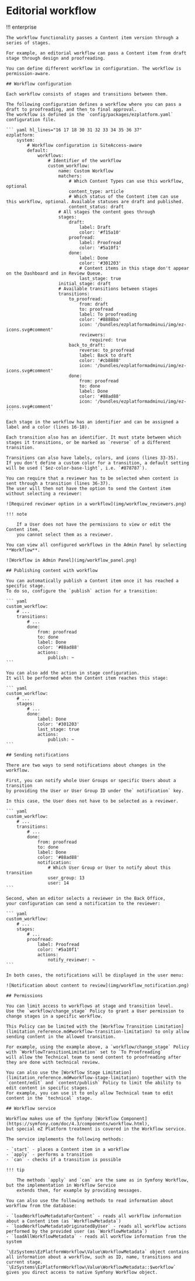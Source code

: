 # Editorial workflow

!!! enterprise

    The workflow functionality passes a Content item version through a series of stages.

    For example, an editorial workflow can pass a Content item from draft stage through design and proofreading.

    You can define different workflow in configuration. The workflow is permission-aware.

    ## Workflow configuration

    Each workflow consists of stages and transitions between them.

    The following configuration defines a workflow where you can pass a draft to proofreading, and then to final approval.
    The workflow is defined in the `config/packages/ezplatform.yaml` configuration file.

    ``` yaml hl_lines="16 17 18 30 31 32 33 34 35 36 37"
    ezplatform:
        system:
            # Workflow configuration is SiteAccess-aware
            default:
                workflows:
                    # Identifier of the workflow
                    custom_workflow:
                        name: Custom Workflow
                        matchers:
                            # Which Content Types can use this workflow, optional
                            content_type: article
                            # Which status of the Content item can use this workflow, optional. Available statuses are draft and published.
                            content_status: draft
                        # All stages the content goes through
                        stages:
                            draft:
                                label: Draft
                                color: '#f15a10'
                            proofread:
                                label: Proofread
                                color: '#5a10f1'
                            done:
                                label: Done
                                color: '#301203'
                                # Content items in this stage don't appear on the Dashboard and in Review Queue.
                                last_stage: true
                        initial_stage: draft
                        # Available transitions between stages
                        transitions:
                            to_proofread:
                                from: draft
                                to: proofread
                                label: To proofreading
                                color: '#8888ba'
                                icon: '/bundles/ezplatformadminui/img/ez-icons.svg#comment'
                                reviewers:
                                    required: true
                            back_to_draft:
                                reverse: to_proofread
                                label: Back to draft
                                color: '#cb8888'
                                icon: '/bundles/ezplatformadminui/img/ez-icons.svg#comment'
                            done:
                                from: proofread
                                to: done
                                label: Done
                                color: '#88ad88'
                                icon: '/bundles/ezplatformadminui/img/ez-icons.svg#comment'
    ```

    Each stage in the workflow has an identifier and can be assigned a label and a color (lines 16-18).

    Each transition also has an identifier. It must state between which stages it transitions, or be marked as `reverse` of a different transition.
    
    Transitions can also have labels, colors, and icons (lines 33-35).
    If you don't define a custom color for a transition, a default setting will be used (`$ez-color-base-light`, i.e. `#878787`).
    
    You can require that a reviewer has to be selected when content is sent through a transition (lines 36-37).
    The user will then not have the option to send the Content item without selecting a reviewer:
    
    ![Required reviewer option in a workflow](img/workflow_reviewers.png)
    
    !!! note
    
        If a User does not have the permissions to view or edit the Content item,
        you cannot select them as a reviewer.
    
    You can view all configured workflows in the Admin Panel by selecting **Workflow**.

    ![Workflow in Admin Panel](img/workflow_panel.png)

    ## Publishing content with workflow

    You can automatically publish a Content item once it has reached a specific stage.
    To do so, configure the `publish` action for a transition:
    
    ``` yaml
    custom_workflow:
        # ...
        transitions:
            # ...
            done:
                from: proofread
                to: done
                label: Done
                color: '#88ad88'
                actions:
                    publish: ~
    ```
    
    You can also add the action in stage configuration.
    It will be performed when the Content item reaches this stage:
    
    ``` yaml
    custom_workflow:
        # ...
        stages:
            # ...
            done:
                label: Done
                color: '#301203'
                last_stage: true
                actions:
                    publish: ~
    ```

    ## Sending notifications

    There are two ways to send notifications about changes in the workflow.

    First, you can notify whole User Groups or specific Users about a transition
    by providing the User or User Group ID under the` notification` key.
    
    In this case, the User does not have to be selected as a reviewer.

    ``` yaml
    custom_workflow:
        # ...
        transitions:
            # ...
            done:
                from: proofread
                to: done
                label: Done
                color: '#88ad88'
                notification:
                    # Which User Group or User to notify about this transition
                    user_group: 13
                    user: 14
    ```

    Second, when an editor selects a reviewer in the Back Office,
    your configuration can send a notification to the reviewer:
    
    ``` yaml
    custom_workflow:
        # ...
        stages:
            # ...
            proofread:
                label: Proofread
                color: '#5a10f1'
                actions:
                    notify_reviewer: ~
    ```

    In both cases, the notifications will be displayed in the user menu:

    ![Notification about content to review](img/workflow_notification.png)

    ## Permissions

    You can limit access to workflows at stage and transition level.
    Use the `workflow/change_stage` Policy to grant a User permission to change stages in a specific workflow.

    This Policy can be limited with the [Workflow Transition Limitation](limitation_reference.md#workflow-transition-limitation) to only allow sending content in the allowed transition.

    For example, using the example above, a `workflow/change_stage` Policy with `WorkflowTransitionLimitation` set to `To Proofreading`
    will allow the Technical team to send content to proofreading after they are done with technical review.

    You can also use the [Workflow Stage Limitation](limitation_reference.md#workflow-stage-limitation) together with the `content/edit` and `content/publish` Policy to limit the ability to edit content in specific stages.
    For example, you can use it to only allow Technical team to edit content in the `technical` stage.

    ## Workflow service

    Workflow makes use of the Symfony [Workflow Component](https://symfony.com/doc/4.3/components/workflow.html),
    but special eZ Platform treatment is covered in the Workflow service.

    The service implements the following methods:

    - `start` - places a Content item in a workflow
    - `apply` - performs a transition
    - `can` - checks if a transition is possible

    !!! tip

        The methods `apply` and `can` are the same as in Symfony Workflow, but the implementation in Workflow Service
        extends them, for example by providing messages.

    You can also use the following methods to read information about workflow from the database:

    - `loadWorkflowMetadataForContent` - reads all workflow information about a Content item (as `WorkflowMetadata`)
    - `loadWorkflowMetadataOriginatedByUser` - reads all workflow actions performed by the provided user (as `WorkflowMetadata`)
    - `loadAllWorkflowMetadata` - reads all workflow information from the system

    `\EzSystems\EzPlatformWorkflow\Value\WorkflowMetadata` object contains all information about a workflow, such as ID, name, transitions and current stage.
    `\EzSystems\EzPlatformWorkflow\Value\WorkflowMetadata::$workflow` gives you direct access to native Symfony Workflow object.
